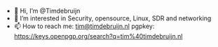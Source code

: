 - 👋 Hi, I’m @Timdebruijn
- 👀 I’m interested in Security, opensource, Linux, SDR and networking
- 📫 How to reach me: tim@timdebruijn.nl pgpkey: https://keys.openpgp.org/search?q=tim%40timdebruijn.nl

<!---
Timdebruijn/Timdebruijn is a ✨ special ✨ repository because its `README.md` (this file) appears on your GitHub profile.
You can click the Preview link to take a look at your changes.
--->
